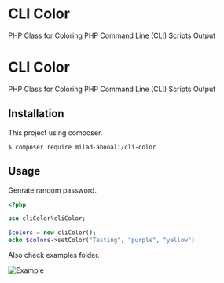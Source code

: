 # CLI Color

PHP Class for Coloring PHP Command Line (CLI) Scripts Output

# CLI Color
PHP Class for Coloring PHP Command Line (CLI) Scripts Output

## Installation
This project using composer.
```
$ composer require milad-abooali/cli-color
```

## Usage
Genrate random password.
```php
<?php

use cliColor\cliColor;

$colors = new cliColor();
echo $colors->setColor("Testing", "purple", "yellow")
```

Also check examples folder.

![Example](https://i.ibb.co/273hyj1/Capture.png)
